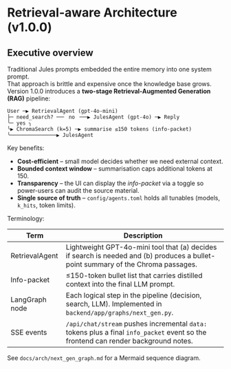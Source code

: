 # Retrieval-aware Architecture (v1.0.0)

## Executive overview

Traditional Jules prompts embedded the entire memory into one system prompt.  
That approach is brittle and expensive once the knowledge base grows.  Version 1.0.0 introduces a **two-stage Retrieval-Augmented Generation (RAG)** pipeline:

```
User ─▶ RetrievalAgent (gpt-4o-mini)
├─ need_search? ──╴ no ╶──▶ JulesAgent (gpt-4o) ─▶ Reply
╰─ yes ╮
╰▶ ChromaSearch (k=5) ─▶ summarise ≤150 tokens (info-packet)
╰───────────────▶ JulesAgent
```

Key benefits:

* **Cost-efficient** – small model decides whether we need external context.
* **Bounded context window** – summarisation caps additional tokens at 150.
* **Transparency** – the UI can display the *info-packet* via a toggle so power-users can audit the source material.
* **Single source of truth** – `config/agents.toml` holds all tunables (models, `k_hits`, token limits).

Terminology:

| Term | Description |
|------|-------------|
| RetrievalAgent | Lightweight GPT-4o-mini tool that (a) decides if search is needed and (b) produces a bullet-point summary of the Chroma passages. |
| Info-packet | ≤150-token bullet list that carries distilled context into the final LLM prompt. |
| LangGraph node | Each logical step in the pipeline (decision, search, LLM). Implemented in `backend/app/graphs/next_gen.py`. |
| SSE events | `/api/chat/stream` pushes incremental `data:` tokens plus a final `info_packet` event so the frontend can render background notes. |

See `docs/arch/next_gen_graph.md` for a Mermaid sequence diagram.

